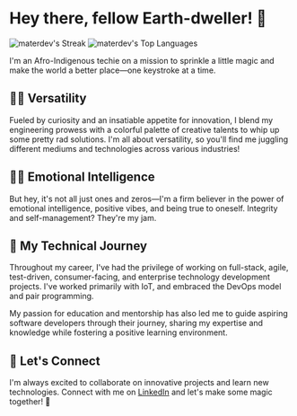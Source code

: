 # Hey there, fellow Earth-dweller! 👋

![materdev's Streak](https://github-readme-streak-stats.herokuapp.com/?user=materdev&theme=vue&hide_border=true)
![materdev's Top Languages](https://github-readme-stats.vercel.app/api/top-langs/?username=materdev&theme=vue&show_icons=true&hide_border=true&layout=compact)


I'm an Afro-Indigenous techie on a mission to sprinkle a little magic and make the world a better place—one keystroke at a time.

## 🤹‍♀️ Versatility

Fueled by curiosity and an insatiable appetite for innovation, I blend my engineering prowess with a colorful palette of creative talents to whip up some pretty rad solutions. I'm all about versatility, so you'll find me juggling different mediums and technologies across various industries!

## 🧠💖 Emotional Intelligence

But hey, it's not all just ones and zeros—I'm a firm believer in the power of emotional intelligence, positive vibes, and being true to oneself. Integrity and self-management? They're my jam.

## 🚀 My Technical Journey

Throughout my career, I've had the privilege of working on full-stack, agile, test-driven, consumer-facing, and enterprise technology development projects. I've worked primarily with IoT, and embraced the DevOps model and pair programming.

My passion for education and mentorship has also led me to guide aspiring software developers through their journey, sharing my expertise and knowledge while fostering a positive learning environment.

## 🌟 Let's Connect

I'm always excited to collaborate on innovative projects and learn new technologies. Connect with me on [LinkedIn]([https://www.linkedin.com/in/your-profile](https://www.linkedin.com/in/materdev/)) and let's make some magic together! 🌟
